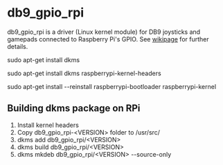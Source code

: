 db9_gpio_rpi
==============
db9_gpio_rpi is a driver (Linux kernel module) for DB9 joysticks and gamepads connected to Raspberry Pi's GPIO. See [wikipage](https://github.com/RetroPie/RetroPie-Setup/wiki/GPIO-Modules#db9_gpio_rpi) for further details.


sudo apt-get install dkms

sudo apt-get install dkms raspberrypi-kernel-headers

sudo apt-get install --reinstall raspberrypi-bootloader raspberrypi-kernel


Building dkms package on RPi
---------------------------------------------------
1. Install kernel headers
2. Copy db9_gpio_rpi-\<VERSION> folder to /usr/src/
3. dkms add db9_gpio_rpi/\<VERSION>
4. dkms build db9_gpio_rpi/\<VERSION>
5. dkms mkdeb db9_gpio_rpi/\<VERSION> --source-only
